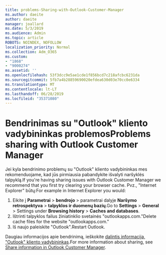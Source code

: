 ```yaml
---
title: problems-Sharing-with-Outlook-Customer-Manager
ms.author: daeite
author: daeite
manager: joallard
ms.date: 5/3/2019
ms.audience: Admin
ms.topic: article
ROBOTS: NOINDEX, NOFOLLOW
localization_priority: Normal
ms.collection: Adm_O365
ms.custom:
- "1868"
- "9000274"
ms.assetid: ''
ms.openlocfilehash: 53f3dcc9e5ae1cde1f856bcd7c218afcbc6231da
ms.sourcegitcommit: 5fb7a4b28859690020efdea630d03e70cc0e6334
ms.translationtype: MT
ms.contentlocale: lt-LT
ms.lasthandoff: 06/28/2019
ms.locfileid: "35371080"
---
```

# <a name="problems-sharing-with-outlook-customer-manager"></a><span data-ttu-id="c436e-102">Bendrinimas su "Outlook" kliento vadybininkas problemos</span><span class="sxs-lookup"><span data-stu-id="c436e-102">Problems sharing with Outlook Customer Manager</span></span>

<span data-ttu-id="c436e-103">Jei kyla bendrinimo problemų su "Outlook" kliento vadybininkas mes rekomenduojame, kad jūs pirmiausia pabandykite išvalyti naršyklės talpyklą.</span><span class="sxs-lookup"><span data-stu-id="c436e-103">If you're having sharing issues with Outlook Customer Manager we recommend that you first try clearing your browser cache.</span></span> <span data-ttu-id="c436e-104">Pvz., "Internet Explorer" būtų:</span><span class="sxs-lookup"><span data-stu-id="c436e-104">For example in Internet Explorer you would:</span></span>

1. <span data-ttu-id="c436e-105">Eikite į **Parametrai** > **bendrojo** > parametrai dalyje **Naršymo retrospektyva** > **talpyklos ir duomenų bazių**.</span><span class="sxs-lookup"><span data-stu-id="c436e-105">Go to **Settings** > **General** > Settings under **Browsing history** > **Caches and databases**.</span></span>
2. <span data-ttu-id="c436e-106">Ištrinti talpyklos failus žiniatinklio svetainės "outlookapps.com."</span><span class="sxs-lookup"><span data-stu-id="c436e-106">Delete cache files for the website "outlookapps.com."</span></span>
3. <span data-ttu-id="c436e-107">Iš naujo paleiskite "Outlook".</span><span class="sxs-lookup"><span data-stu-id="c436e-107">Restart Outlook.</span></span>

<span data-ttu-id="c436e-108">Daugiau informacijos apie bendrinimą, ieškokite [dalintis informacija, "Outlook" kliento vadybininkas](https://support.office.com/article/4f26cc69-67da-4cd5-b344-02d1a4799310%20).</span><span class="sxs-lookup"><span data-stu-id="c436e-108">For more information about sharing, see [Share information in Outlook Customer Manager](https://support.office.com/article/4f26cc69-67da-4cd5-b344-02d1a4799310%20).</span></span>